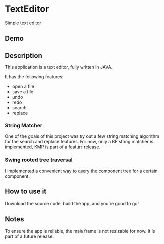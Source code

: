 # TextEditor
Simple text editor

## Demo


## Description

This application is a text editor, fully written in JAVA. 

It has the following features:
- open a file
- save a file
- undo
- redo
- search
- replace

### String Matcher
One of the goals of this project was try out a few string matching algorithm for the search and replace features. For now, only a BF string matcher is implemented, KMP is part of a feature release.

### Swing rooted tree traversal
I implemented a convenient way to query the component tree for a certain component.

## How to use it
Download the source code, build the app, and you're good to go!


## Notes
To ensure the app is reliable, the main frame is not resizable for now. It is part of a future release.
